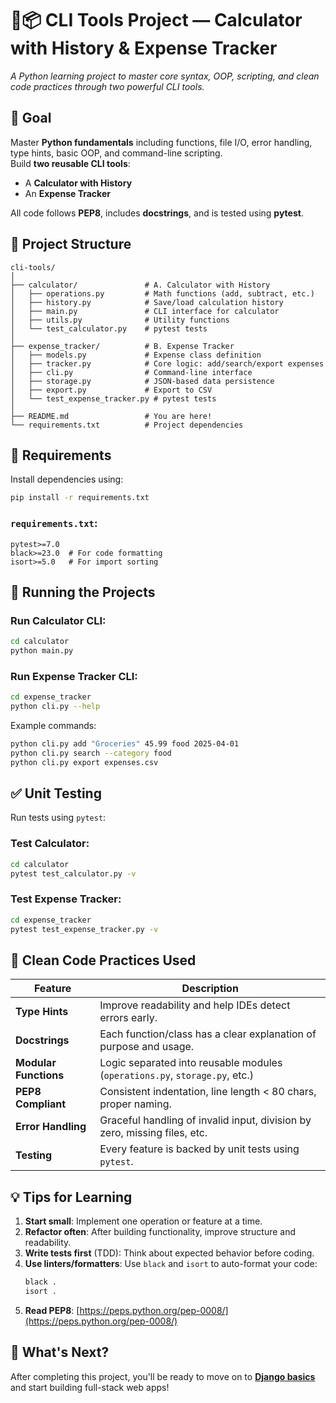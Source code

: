 # 🧮📦 CLI Tools Project — Calculator with History & Expense Tracker

*A Python learning project to master core syntax, OOP, scripting, and clean code practices through two powerful CLI tools.*



## 🎯 Goal  
Master **Python fundamentals** including functions, file I/O, error handling, type hints, basic OOP, and command-line scripting.  
Build **two reusable CLI tools**:  
- A **Calculator with History**  
- An **Expense Tracker**

All code follows **PEP8**, includes **docstrings**, and is tested using **pytest**.



## 📁 Project Structure

```
cli-tools/
│
├── calculator/               # A. Calculator with History
│   ├── operations.py         # Math functions (add, subtract, etc.)
│   ├── history.py            # Save/load calculation history
│   ├── main.py               # CLI interface for calculator
│   ├── utils.py              # Utility functions
│   └── test_calculator.py    # pytest tests
│
├── expense_tracker/          # B. Expense Tracker
│   ├── models.py             # Expense class definition
│   ├── tracker.py            # Core logic: add/search/export expenses
│   ├── cli.py                # Command-line interface
│   ├── storage.py            # JSON-based data persistence
│   ├── export.py             # Export to CSV
│   └── test_expense_tracker.py # pytest tests
│
├── README.md                 # You are here!
└── requirements.txt          # Project dependencies
```



## 🔧 Requirements

Install dependencies using:

```bash
pip install -r requirements.txt
```

### `requirements.txt`:
```
pytest>=7.0
black>=23.0  # For code formatting
isort>=5.0   # For import sorting
```



## 🧪 Running the Projects

### Run Calculator CLI:
```bash
cd calculator
python main.py
```

### Run Expense Tracker CLI:
```bash
cd expense_tracker
python cli.py --help
```

Example commands:
```bash
python cli.py add "Groceries" 45.99 food 2025-04-01
python cli.py search --category food
python cli.py export expenses.csv
```



## ✅ Unit Testing

Run tests using `pytest`:

### Test Calculator:
```bash
cd calculator
pytest test_calculator.py -v
```

### Test Expense Tracker:
```bash
cd expense_tracker
pytest test_expense_tracker.py -v
```



## 📝 Clean Code Practices Used

| Feature        | Description |
|----------------|-------------|
| **Type Hints** | Improve readability and help IDEs detect errors early. |
| **Docstrings** | Each function/class has a clear explanation of purpose and usage. |
| **Modular Functions** | Logic separated into reusable modules (`operations.py`, `storage.py`, etc.) |
| **PEP8 Compliant** | Consistent indentation, line length < 80 chars, proper naming. |
| **Error Handling** | Graceful handling of invalid input, division by zero, missing files, etc. |
| **Testing** | Every feature is backed by unit tests using `pytest`. |



## 💡 Tips for Learning

1. **Start small**: Implement one operation or feature at a time.
2. **Refactor often**: After building functionality, improve structure and readability.
3. **Write tests first** (TDD): Think about expected behavior before coding.
4. **Use linters/formatters**: Use `black` and `isort` to auto-format your code:
   ```bash
   black .
   isort .
   ```
5. **Read PEP8**: [https://peps.python.org/pep-0008/](https://peps.python.org/pep-0008/)



## 🚀 What's Next?

After completing this project, you'll be ready to move on to [**Django basics**](https://github.com/onyxwizard/django-roadmap/tree/main?tab=readme-ov-file#%EF%B8%8F-phase-2-django-basics--full-stack-foundations) and start building full-stack web apps!


